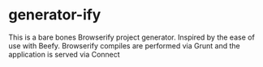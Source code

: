generator-ify
=============

This is a bare bones Browserify project generator. Inspired by the ease of use with Beefy. Browserify compiles are performed via Grunt and the application is served via Connect
